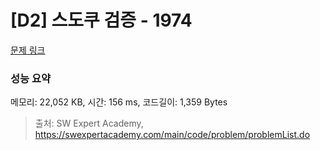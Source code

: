 # [D2] 스도쿠 검증 - 1974 

[문제 링크](https://swexpertacademy.com/main/code/problem/problemDetail.do?contestProbId=AV5Psz16AYEDFAUq) 

### 성능 요약

메모리: 22,052 KB, 시간: 156 ms, 코드길이: 1,359 Bytes



> 출처: SW Expert Academy, https://swexpertacademy.com/main/code/problem/problemList.do